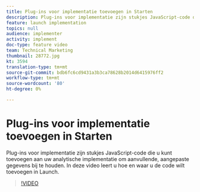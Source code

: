 ```yaml
---
title: Plug-ins voor implementatie toevoegen in Starten
description: Plug-ins voor implementatie zijn stukjes JavaScript-code die u kunt toevoegen aan uw analytische implementatie om aanvullende, aangepaste gegevens bij te houden. In deze video leert u hoe en waar u de code wilt toevoegen in Launch.
feature: launch implementation
topics: null
audience: implementer
activity: implement
doc-type: feature video
team: Technical Marketing
thumbnail: 28772.jpg
kt: 3594
translation-type: tm+mt
source-git-commit: bdb6fc6cd9431a3b3ca78628b2014d6415976ff2
workflow-type: tm+mt
source-wordcount: '80'
ht-degree: 0%

---
```



# Plug-ins voor implementatie toevoegen in Starten

Plug-ins voor implementatie zijn stukjes JavaScript-code die u kunt toevoegen aan uw analytische implementatie om aanvullende, aangepaste gegevens bij te houden. In deze video leert u hoe en waar u de code wilt toevoegen in Launch.

>[!VIDEO](https://video.tv.adobe.com/v/28772/?quality=12&learn=on)
